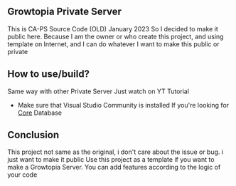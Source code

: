 ## Growtopia Private Server
This is CA-PS Source Code (OLD) January 2023
So I decided to make it public here. Because I am the owner or who create this project, and using template on Internet, and I can do whatever I want to make this public or private

## How to use/build? 
Same way with other Private Server Just watch on YT Tutorial 
- Make sure that Visual Studio Community is installed
If you're looking for [Core](https://github.com/OZmoon/GT-Private/releases/tag/v0.1.0) Database

## Conclusion
This project not same as the original, i don't care about the issue or bug. i just want to make it public
Use this project as a template if you want to make a Growtopia Server. You can add features according to the logic of your code
